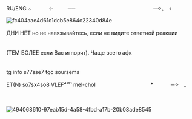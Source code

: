    RU/ENG     ܀     ㅤㅤㅤ       ⊹ㅤㅤㅤ──ㅤㅤㅤㅤㅤㅤㅤㅤㅤㅤㅤㅤㅤㅤㅤㅤ─✧₊ㅤ∘
   

![fc404aae4d61c1dcb5e864c22340d84e](https://github.com/user-attachments/assets/e54e9926-c4c1-4e20-affe-cf3e8d39d338)

ДНИ НЕТ но не навязывайтесь, если не видите ответной реакцииㅤ ㅤ ㅤ ㅤ ㅤ 

(ТЕМ БОЛЕЕ если Вас игнорят). Чаще всего афк             
ㅤ 
ㅤ 

tg info s77sse7     tgc soursema    

ET(N)  so7sx4so8 VLEF⁴¹²¹ mel-cholㅤㅤㅤㅤㅤㅤㅤㅤㅤㅤㅤ          *   ㅤㅤㅤ   ─✧ㅤ₊

ㅤ
ㅤ

![494068610-97eab15d-4a58-4fbd-a17b-20b08ade8545](https://github.com/user-attachments/assets/4ad49446-079b-49ef-9489-a63cf6babd50)



   































<!---
SemaSour/SemaSour is a ✨ special ✨ repository because its `README.md` (this file) appears on your GitHub profile.
You can click the Preview link to take a look at your changes.
--->
